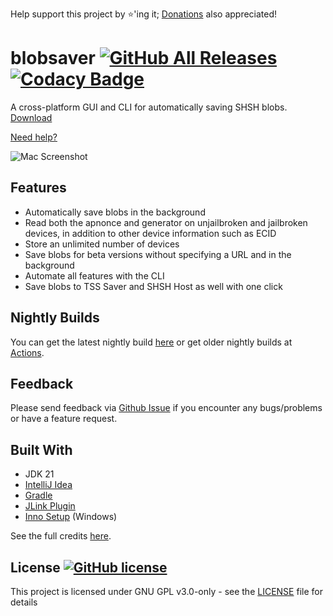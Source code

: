 Help support this project by ⭐️'ing it; [Donations](https://www.paypal.me/airsqrd) also appreciated!

# blobsaver [![GitHub All Releases](https://img.shields.io/github/downloads/airsquared/blobsaver/total.svg)](https://github.com/airsquared/blobsaver/releases) [![Codacy Badge](https://app.codacy.com/project/badge/Grade/0d4fdc1daca5402a8c57efc3bef73d31)](https://www.codacy.com/gh/airsquared/blobsaver/dashboard?utm_source=github.com&amp;utm_medium=referral&amp;utm_content=airsquared/blobsaver&amp;utm_campaign=Badge_Grade)

A cross-platform GUI and CLI for automatically saving SHSH blobs. [Download](https://github.com/airsquared/blobsaver/releases)

[Need help?](https://github.com/airsquared/blobsaver/wiki)

![Mac Screenshot](.github/screenshots/screenshot-macos.png)

## Features

- Automatically save blobs in the background
- Read both the apnonce and generator on unjailbroken and jailbroken devices, in addition to other device information
  such as ECID
- Store an unlimited number of devices
- Save blobs for beta versions without specifying a URL and in the background
- Automate all features with the CLI
- Save blobs to TSS Saver and SHSH Host as well with one click

## Nightly Builds

You can get the latest nightly build [here](https://nightly.link/airsquared/blobsaver/workflows/main/master) or get older nightly builds at [Actions](https://github.com/airsquared/blobsaver/actions).

## Feedback

Please send feedback via [Github Issue](https://github.com/airsquared/blobsaver/issues/new/choose) if you encounter any
bugs/problems or have a feature request.

## Built With

- JDK 21
- [IntelliJ Idea](https://www.jetbrains.com/idea/)
- [Gradle](https://gradle.org/)
- [JLink Plugin](https://github.com/beryx/badass-jlink-plugin)
- [Inno Setup](http://www.jrsoftware.org/isinfo.php) (Windows)

See the full credits [here](dist/libraries_used.txt).

## License [![GitHub license](https://img.shields.io/github/license/airsquared/blobsaver.svg)](https://github.com/airsquared/blobsaver/blob/master/LICENSE)
This project is licensed under GNU GPL v3.0-only - see the [LICENSE](https://github.com/airsquared/blobsaver/blob/master/LICENSE) file for details
